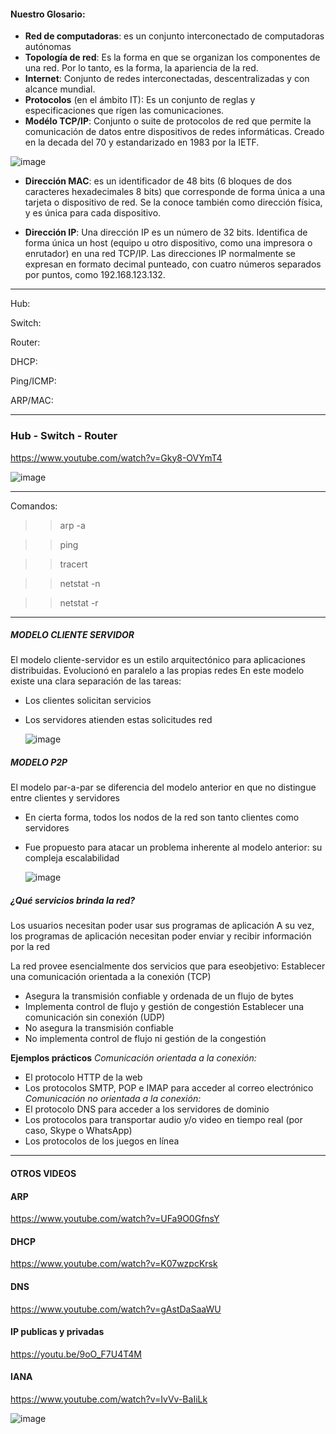 #### Nuestro Glosario: 
* **Red de computadoras**: es un conjunto interconectado de computadoras autónomas
* **Topología de red**: Es la forma en que se organizan los componentes de una red. Por lo tanto, es la forma, la apariencia de la red.
* **Internet**: Conjunto de redes interconectadas, descentralizadas y con alcance mundial.
* **Protocolos** (en el ámbito IT): Es un conjunto de reglas y especificaciones que rígen las comunicaciones.
* **Modélo TCP/IP**: Conjunto o suite de protocolos de red que permite la comunicación de datos entre dispositivos de redes informáticas. Creado en la decada del 70 y estandarizado en 1983 por la IETF.

![image](https://github.com/lole-s/Testing-QA-CUAC/assets/84929029/1e18d924-c74e-441e-a580-90a51523dcb8)

* **Dirección MAC**: es un identificador de 48 bits (6 bloques de dos caracteres hexadecimales 8 bits) que corresponde de forma única a una tarjeta o dispositivo de red. Se la conoce también como dirección física, y es única para cada dispositivo.

* **Dirección IP**: Una dirección IP es un número de 32 bits. Identifica de forma única un host (equipo u otro dispositivo, como una impresora o enrutador) en una red TCP/IP. Las direcciones IP normalmente se expresan en formato decimal punteado, con cuatro números separados por puntos, como 192.168.123.132.
____

Hub:

Switch: 

Router: 


DHCP: 

Ping/ICMP:

ARP/MAC:
_____


### Hub - Switch - Router 
https://www.youtube.com/watch?v=Gky8-OVYmT4

![image](https://github.com/lole-s/Testing-QA-CUAC/assets/84929029/69285646-7b54-4644-ab2a-93b85211c20c)


___
Comandos: 

> >arp -a

> >ping 

> >tracert
 
> >netstat -n

> >netstat -r

____

##### MODELO CLIENTE SERVIDOR 
El modelo cliente-servidor es un estilo arquitectónico para aplicaciones distribuidas. 
Evolucionó en paralelo a las propias redes En este modelo existe una clara separación de las tareas:
  * Los clientes solicitan servicios
  * Los servidores atienden estas solicitudes red

    ![image](https://github.com/lole-s/Testing-QA-CUAC/assets/84929029/5228863d-9183-4b13-9b9a-de17b8c52776)

##### MODELO P2P 
El modelo par-a-par se diferencia del modelo anterior en que no distingue entre clientes y servidores
* En cierta forma, todos los nodos de la red son tanto clientes como servidores
* Fue propuesto para atacar un problema inherente al modelo anterior: su compleja escalabilidad

  ![image](https://github.com/lole-s/Testing-QA-CUAC/assets/84929029/80558730-07c3-4ae0-a83e-9e46153ca2cc)


##### ¿Qué servicios brinda la red?
Los usuarios necesitan poder usar sus programas de aplicación
A su vez, los programas de aplicación necesitan poder enviar y recibir información por la red

La red provee esencialmente dos servicios que para eseobjetivo:
Establecer una comunicación orientada a la conexión (TCP)
  * Asegura la transmisión confiable y ordenada de un flujo de bytes
  * Implementa control de flujo y gestión de congestión
Establecer una comunicación sin conexión (UDP)
  * No asegura la transmisión confiable
  * No implementa control de flujo ni gestión de la congestión

**Ejemplos prácticos**
_Comunicación orientada a la conexión:_
 *   El protocolo HTTP de la web
 *   Los protocolos SMTP, POP e IMAP para acceder al correo electrónico
_Comunicación no orientada a la conexión:_
 *  El protocolo DNS para acceder a los servidores de dominio
 *  Los protocolos para transportar audio y/o video en tiempo real (por caso, Skype o WhatsApp)
 *  Los protocolos de los juegos en línea

___
#### OTROS VIDEOS

#### ARP 
https://www.youtube.com/watch?v=UFa9O0GfnsY

#### DHCP           
https://www.youtube.com/watch?v=K07wzpcKrsk

#### DNS 
https://www.youtube.com/watch?v=gAstDaSaaWU

#### IP publicas y privadas
https://youtu.be/9oO_F7U4T4M

#### IANA
https://www.youtube.com/watch?v=IvVv-BaIiLk

![image](https://github.com/lole-s/Testing-QA-CUAC/assets/84929029/6341c88c-864d-4ab8-a88e-479d39dd4e1d)
